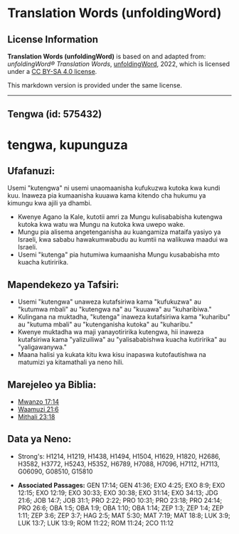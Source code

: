 # Translation Words (unfoldingWord)

## License Information

**Translation Words (unfoldingWord)** is based on and adapted from: _unfoldingWord® Translation Words_, [unfoldingWord](https://unfoldingword.org/utw), 2022, which is licensed under a [CC BY-SA 4.0 license](https://creativecommons.org/licenses/by-sa/4.0/legalcode.en).

This markdown version is provided under the same license.



--------------------------------

## Tengwa (id: 575432)

tengwa, kupunguza
=================

Ufafanuzi:
----------

Usemi "kutengwa" ni usemi unaomaanisha kufukuzwa kutoka kwa kundi kuu. Inaweza pia kumaanisha kuuawa kama kitendo cha hukumu ya kimungu kwa ajili ya dhambi.

* Kwenye Agano la Kale, kutotii amri za Mungu kulisababisha kutengwa kutoka kwa watu wa Mungu na kutoka kwa uwepo wake.
* Mungu pia alisema angetenganisha au kuangamiza mataifa yasiyo ya Israeli, kwa sababu hawakumwabudu au kumtii na walikuwa maadui wa Israeli.
* Usemi "kutenga" pia hutumiwa kumaanisha Mungu kusababisha mto kuacha kutiririka.

Mapendekezo ya Tafsiri:
-----------------------

* Usemi "kutengwa" unaweza kutafsiriwa kama "kufukuzwa" au "kutumwa mbali" au "kutengwa na" au "kuuawa" au "kuharibiwa."
* Kulingana na muktadha, "kutenga" inaweza kutafsiriwa kama "kuharibu" au "kutuma mbali" au "kutenganisha kutoka" au "kuharibu."
* Kwenye muktadha wa maji yanayotiririka kutengwa, hii inaweza kutafsiriwa kama "yalizuiliwa" au "yalisababishwa kuacha kutiririka" au "yaligawanywa."
* Maana halisi ya kukata kitu kwa kisu inapaswa kutofautishwa na matumizi ya kitamathali ya neno hili.

Marejeleo ya Biblia:
--------------------

* [Mwanzo 17:14](https://ref.ly/Gen17:14)
* [Waamuzi 21:6](https://ref.ly/Judg21:6)
* [Mithali 23:18](https://ref.ly/Prov23:18)

Data ya Neno:
-------------

* Strong's: H1214, H1219, H1438, H1494, H1504, H1629, H1820, H2686, H3582, H3772, H5243, H5352, H6789, H7088, H7096, H7112, H7113, G06090, G08510, G15810

* **Associated Passages:** GEN 17:14; GEN 41:36; EXO 4:25; EXO 8:9; EXO 12:15; EXO 12:19; EXO 30:33; EXO 30:38; EXO 31:14; EXO 34:13; JDG 21:6; JOB 14:7; JOB 31:1; PRO 2:22; PRO 10:31; PRO 23:18; PRO 24:14; PRO 26:6; OBA 1:5; OBA 1:9; OBA 1:10; OBA 1:14; ZEP 1:3; ZEP 1:4; ZEP 1:11; ZEP 3:6; ZEP 3:7; HAG 2:5; MAT 5:30; MAT 7:19; MAT 18:8; LUK 3:9; LUK 13:7; LUK 13:9; ROM 11:22; ROM 11:24; 2CO 11:12

